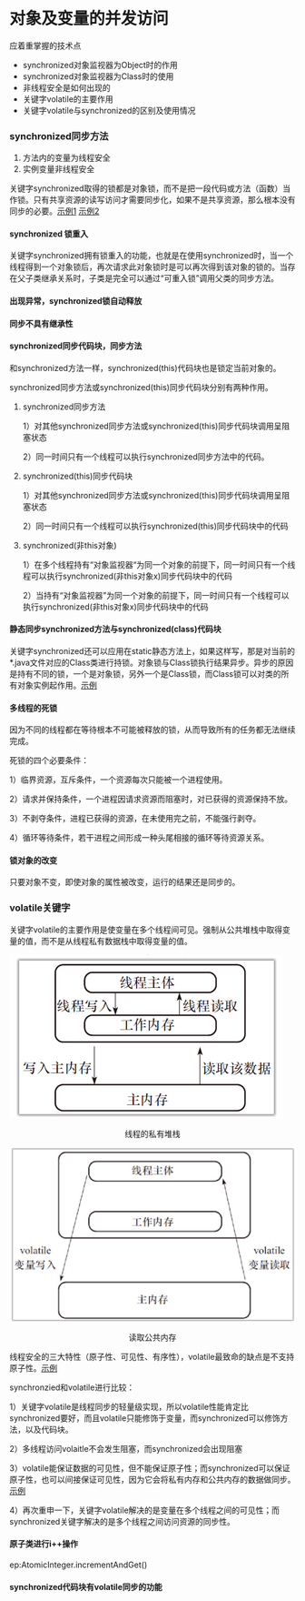 # 对象及变量的并发访问

应着重掌握的技术点

- synchronized对象监视器为Object时的作用
- synchronized对象监视器为Class时的使用
- 非线程安全是如何出现的
- 关键字volatile的主要作用
- 关键字volatile与synchronized的区别及使用情况

### synchronized同步方法

1. 方法内的变量为线程安全
2. 实例变量非线程安全

关键字synchronized取得的锁都是对象锁，而不是把一段代码或方法（函数）当作锁。只有共享资源的读写访问才需要同步化，如果不是共享资源，那么根本没有同步的必要。[示例1](synchronizedFunc/Run2.java) [示例2](lockObject/multiObject/Run.java)

#### synchronized 锁重入

关键字synchronized拥有锁重入的功能，也就是在使用synchronized时，当一个线程得到一个对象锁后，再次请求此对象锁时是可以再次得到该对象的锁的。当存在父子类继承关系时，子类是完全可以通过“可重入锁”调用父类的同步方法。

#### 出现异常，synchronized锁自动释放

#### 同步不具有继承性

#### synchronized同步代码块，同步方法

和synchronized方法一样，synchronized(this)代码块也是锁定当前对象的。

synchronized同步方法或synchronized(this)同步代码块分别有两种作用。

1. synchronized同步方法

   1）对其他synchronized同步方法或synchronized(this)同步代码块调用呈阻塞状态

   2）同一时间只有一个线程可以执行synchronized同步方法中的代码。

2. synchronized(this)同步代码块

   1）对其他synchronized同步方法或synchronized(this)同步代码块调用呈阻塞状态

   2）同一时间只有一个线程可以执行synchronized(this)同步代码块中的代码

3. synchronized(非this对象)

   1）在多个线程持有“对象监视器“为同一个对象的前提下，同一时间只有一个线程可以执行synchronized(非this对象x)同步代码块中的代码

   2）当持有“对象监视器”为同一个对象的前提下，同一时间只有一个线程可以执行synchronized(非this对象x)同步代码块中的代码

#### 静态同步synchronized方法与synchronized(class)代码块

关键字synchronized还可以应用在static静态方法上，如果这样写，那是对当前的*.java文件对应的Class类进行持锁。对象锁与Class锁执行结果异步。异步的原因是持有不同的锁，一个是对象锁，另外一个是Class锁，而Class锁可以对类的所有对象实例起作用。[示例](synchronizedClass/Run.java)

#### 多线程的死锁

因为不同的线程都在等待根本不可能被释放的锁，从而导致所有的任务都无法继续完成。

死锁的四个必要条件：

1）临界资源，互斥条件，一个资源每次只能被一个进程使用。

2）请求并保持条件，一个进程因请求资源而阻塞时，对已获得的资源保持不放。

3）不剥夺条件，进程已获得的资源，在未使用完之前，不能强行剥夺。

4）循环等待条件，若干进程之间形成一种头尾相接的循环等待资源关系。

#### 锁对象的改变

只要对象不变，即使对象的属性被改变，运行的结果还是同步的。

### volatile关键字

关键字volatile的主要作用是使变量在多个线程间可见。强制从公共堆栈中取得变量的值，而不是从线程私有数据栈中取得变量的值。

![线程的私有堆栈](imgs/1.jpg)

<center>线程的私有堆栈</center>

![读取公共内存](imgs/2.jpg)

<center>读取公共内存</center>

线程安全的三大特性（原子性、可见性、有序性），volatile最致命的缺点是不支持原子性。[示例](volatileSync/Run.java)

synchronzied和volatile进行比较：

1）关键字volatile是线程同步的轻量级实现，所以volatile性能肯定比synchronized要好，而且volatile只能修饰于变量，而synchronized可以修饰方法，以及代码块。

2）多线程访问volaitle不会发生阻塞，而synchronized会出现阻塞

3）volatile能保证数据的可见性，但不能保证原子性；而synchronized可以保证原子性，也可以间接保证可见性，因为它会将私有内存和公共内存的数据做同步。[示例](volatileSync/visibility/Run.java)

4）再次重申一下，关键字volatile解决的是变量在多个线程之间的可见性；而synchronized关键字解决的是多个线程之间访问资源的同步性。

#### 原子类进行i++操作

ep:AtomicInteger.incrementAndGet()

#### synchronized代码块有volatile同步的功能



